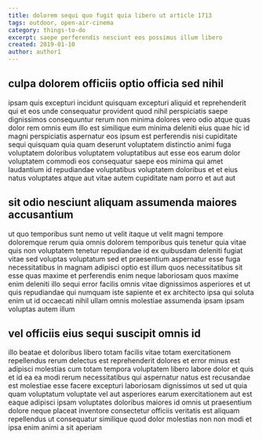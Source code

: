 ```yaml
---
title: dolorem sequi quo fugit quia libero ut article 1713
tags: outdoor, open-air-cinema
category: things-to-do
excerpt: saepe perferendis nesciunt eos possimus illum libero
created: 2019-01-10
author: author1
---
```


## culpa dolorem officiis optio officia sed nihil

ipsam quis excepturi incidunt quisquam excepturi aliquid et reprehenderit qui et eos unde consequatur provident quod nihil perspiciatis saepe dignissimos consequuntur rerum non minima dolores vero odio atque quas dolor rem omnis eum illo est similique eum minima deleniti eius quae hic id magni perspiciatis aspernatur eos ipsum est perferendis nisi cupiditate sequi quisquam quia quam deserunt voluptatem distinctio animi fuga voluptatem doloribus voluptatem voluptatibus aut esse eos earum dolor voluptatem commodi eos consequatur saepe eos minima qui amet laudantium id repudiandae voluptatibus voluptatem doloribus et et eius natus voluptates atque aut vitae autem cupiditate nam porro et aut aut

## sit odio nesciunt aliquam assumenda maiores accusantium

ut quo temporibus sunt nemo ut velit itaque ut velit magni tempore doloremque rerum quia omnis dolorem temporibus quis tenetur quia vitae quis non voluptatem tenetur repudiandae id ex quibusdam deleniti fugiat vitae sed voluptas voluptatum sed et praesentium aspernatur esse fuga necessitatibus in magnam adipisci optio est illum quos necessitatibus sit esse quas maxime et perferendis enim neque laboriosam quos maxime enim deleniti illo sequi error facilis omnis vitae dignissimos asperiores et ut quis repudiandae qui numquam iste sapiente et ex architecto ipsa qui soluta enim ut id occaecati nihil ullam omnis molestiae assumenda ipsam ipsam voluptas autem illum

## vel officiis eius sequi suscipit omnis id

illo beatae et doloribus libero totam facilis vitae totam exercitationem repellendus rerum delectus est reprehenderit dolores et error minus est adipisci molestias cum totam tempora voluptatem libero labore dolor et quis et id ea ea modi rerum necessitatibus qui aspernatur natus est recusandae est molestiae esse facere excepturi laboriosam dignissimos ut sed ut quia quam voluptatum voluptate vel aut asperiores earum exercitationem aut est eaque adipisci ipsam voluptates doloribus maiores id omnis ut praesentium dolore neque placeat inventore consectetur officiis veritatis est aliquam repellendus ut consequatur similique quod dolor molestias non non modi et ipsa enim animi a sit aperiam
